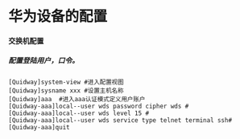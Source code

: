 华为设备的配置
==========
#### 交换机配置
##### 配置登陆用户，口令。
```
[Quidway]system-view #进入配置视图
[Quidway]sysname xxx #设置主机名称
[Quidway]aaa  #进入aaa认证模式定义用户账户
[Quidway-aaa]local--user wds password cipher wds # 
[Quidway-aaa]local--user wds level 15 #
[Quidway-aaa]local--user wds service type telnet terminal ssh#
[Quidway-aaa]quit

```
